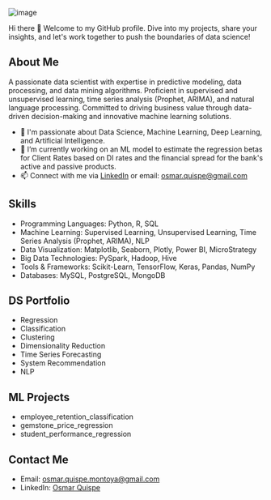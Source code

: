 ![image](https://github.com/user-attachments/assets/479f3a00-9bbb-4acf-882f-149140309117)


Hi there 👋 Welcome to my GitHub profile. Dive into my projects, share your insights, and let's work together to push the boundaries of data science!

## About Me

A passionate data scientist with expertise in predictive modeling, data processing, and data mining algorithms. Proficient in supervised and unsupervised learning, time series analysis (Prophet, ARIMA), and natural language processing. Committed to driving business value through data-driven decision-making and innovative machine learning solutions.

- 👀 I'm passionate about Data Science, Machine Learning, Deep Learning, and Artificial Intelligence.
- 🔭 I’m currently working on an ML model to estimate the regression betas for Client Rates based on DI rates and the financial spread for the bank's active and passive products.
- 📫 Connect with me via [LinkedIn](https://www.linkedin.com/in/osmar-quispe) or email: osmar.quispe@gmail.com

## Skills
- Programming Languages: Python, R, SQL
- Machine Learning: Supervised Learning, Unsupervised Learning, Time Series Analysis (Prophet, ARIMA), NLP
- Data Visualization: Matplotlib, Seaborn, Plotly, Power BI, MicroStrategy
- Big Data Technologies: PySpark, Hadoop, Hive
- Tools & Frameworks: Scikit-Learn, TensorFlow, Keras, Pandas, NumPy
- Databases: MySQL, PostgreSQL, MongoDB

## DS Portfolio
- Regression
- Classification
- Clustering
- Dimensionality Reduction
- Time Series Forecasting
- System Recommendation
- NLP

## ML Projects
- employee_retention_classification
- gemstone_price_regression
- student_performance_regression

## Contact Me
- Email: osmar.quispe.montoya@gmail.com
- LinkedIn: [Osmar Quispe](https://www.linkedin.com/in/osmar-quispe)

<!--
**bryanOsmar07/bryanOsmar07** is a ✨ _special_ ✨ repository because its `README.md` (this file) appears on your GitHub profile.

Here are some ideas to get you started:

- 🔭 I’m currently working on ...
- 🌱 I’m currently learning ...
- 👯 I’m looking to collaborate on ...
- 🤔 I’m looking for help with ...
- 💬 Ask me about ...
- 📫 How to reach me: ...
- 😄 Pronouns: ...
- ⚡ Fun fact: ...
-->
